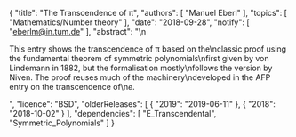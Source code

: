 {
    "title": "The Transcendence of π",
    "authors": [
        "Manuel Eberl"
    ],
    "topics": [
        "Mathematics/Number theory"
    ],
    "date": "2018-09-28",
    "notify": [
        "eberlm@in.tum.de"
    ],
    "abstract": "\n<p>This entry shows the transcendence of &pi; based on the\nclassic proof using the fundamental theorem of symmetric polynomials\nfirst given by von Lindemann in 1882, but the formalisation mostly\nfollows the version by Niven. The proof reuses much of the machinery\ndeveloped in the AFP entry on the transcendence of\n<em>e</em>.</p>",
    "licence": "BSD",
    "olderReleases": [
        {
            "2019": "2019-06-11"
        },
        {
            "2018": "2018-10-02"
        }
    ],
    "dependencies": [
        "E_Transcendental",
        "Symmetric_Polynomials"
    ]
}